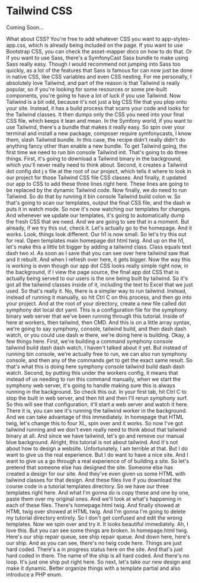 # Tailwind CSS

Coming Soon...

What about CSS? You're free to add whatever CSS you want to app-styles-app.css, which is already being included on the page. If you want to use Bootstrap CSS, you can check the asset-mapper docs on how to do that. Or if you want to use Sass, there's a SymfonyCast Sass bundle to make using Sass really easy. Though I would recommend not jumping into Sass too quickly, as a lot of the features that Sass is famous for can now just be done in native CSS, like CSS variables and even CSS nesting. For me personally, I absolutely love Tailwind, and part of the reason is that Tailwind is really popular, so if you're looking for some resources or some pre-built components, you're going to have a lot of luck if you use Tailwind. Now Tailwind is a bit odd, because it's not just a big CSS file that you plop onto your site. Instead, it has a build process that scans your code and looks for the Tailwind classes. It then dumps only the CSS you need into your final CSS file, which keeps it lean and mean. In the Symfony world, if you want to use Tailwind, there's a bundle that makes it really easy. So spin over your terminal and install a new package, composer require symfonycasts, I know them, slash Tailwind bundle. In this case, the recipe didn't really didn't do anything fancy other than enable a new bundle. To get Tailwind going, the first time we need to run bin console Tailwind init. That's going to do three things. First, it's going to download a Tailwind binary in the background, which you'll never really need to think about. Second, it creates a Tailwind dot config dot j s file at the root of our project, which tells it where to look in our project for those Tailwind CSS file CSS classes. And finally, it updated our app to CSS to add these three lines right here. These lines are going to be replaced by the dynamic Tailwind code. Now finally, we do need to run Tailwind. So do that by running it bin console Tailwind build colon w. So that's going to scan our templates, output the final CSS file, and the dash w puts it in watch mode. So now it's now watching our templates for changes.  And whenever we update our templates, it's going to automatically dump the fresh CSS that we need. And we are going to see that in a moment. But already, if we try this out, check it. Let's actually go to the homepage. And it works. Look, things look different. Our h1 is now small. So let's try this out for real. Open templates main homepage dot html twig. And up on the h1, let's make this a little bit bigger by adding a tailwind class. Class equals text dash two xl. As soon as I save that you can see over here tailwind saw that and it rebuilt. And when I refresh over here, it gets bigger. Now the way this is working is even though our app dot CSS looks really simple right now, in the background, if I view the page source, the final app dot CSS that is actually being served to our users is the one being built by tailwind. So it's got all the tailwind classes inside of it, including the text to Excel that we just used. So that's really it. No, there is a simpler way to run tailwind. Instead, instead of running it manually, so hit Ctrl C on this process, and then go into your project. And at the root of your directory, create a new file called dot symphony dot local dot yaml. This is a configuration file for the symphony binary web server that we've been running through this tutorial. Inside of here at workers, then tailwind, then CMD. And this is on a little array syntax, we're going to say symphony, console, tailwind build, and then dash dash watch, or you could use dash w there, we're doing here is building. Okay, a few things here. First, we're building a command symphony console tailwind build dash dash watch, I haven't talked about it yet. But instead of running bin console, we're actually free to run, we can also run symphony console, and then any of the commands get to get the exact same result. So that's what this is doing here symphony console tailwind build dash dash watch. Second, by putting this under the workers config, it means that instead of us needing to run this command manually, when we start the symphony web server, it's going to handle making sure this is always running in the background.  So check this out. In your first tab, hit Ctrl C to stop the built in web server, and then hit and then I'll rerun symphony surf. So this will see that configuration, it'll start a web server and watch it here. There it is, you can see it's running the tailwind worker in the background. And we can take advantage of this immediately. In homepage that HTML twig, let's change this to four XL, spin over and it works. So now I've got tailwind running and we don't even really need to think about that tailwind binary at all. And since we have tailwind, let's go and remove our manual blue background. Alright, this tutorial is not about tailwind. And it's not about how to design a website. Unfortunately, I am terrible at that. But I do want to give us the real experience. But I do want to have a nice site. And I want to give us a go through a real experience of of building a site. So let's pretend that someone else has designed the site. Someone else has created a design for our site. And they've even given us some HTML with tailwind classes for that design. And these files live if you download the course code in a tutorial templates directory. So we have our three templates right here. And what I'm gonna do is copy these and one by one, paste them over my original ones. And we'll look at what's happening in each of these files. There's homepage.html twig. And finally showed at HTML twig over showed at HTML twig. And I'm gonna I'm going to delete my tutorial directory entirely. So I don't get confused and edit the wrong templates. Now we spin over and try it. It looks beautiful immediately. Ah, I love this. But you can see some things are broken. In homepage.html twig. Here's our ship repair queue, see ship repair queue. And down here, here's our ship. And as you can see, there's no twig code here. Things are just hard coded. There's a in progress status here on the site. And that's just hard coded in there. The name of the ship is all hard coded. And there's no loop. It's just one ship put right here. So next, let's take our new design and make it dynamic.  Better organize things with a template partial and also introduce a PHP enum.

